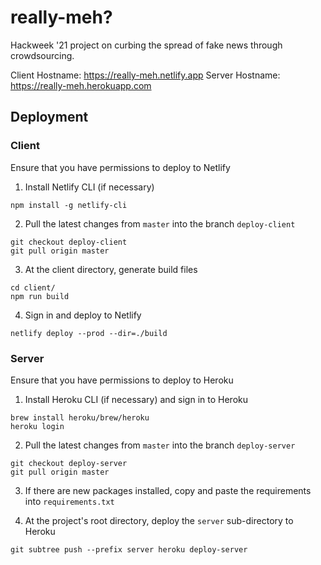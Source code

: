 # really-meh?

Hackweek '21 project on curbing the spread of fake news through crowdsourcing.

Client Hostname: https://really-meh.netlify.app
Server Hostname: https://really-meh.herokuapp.com

## Deployment

### Client

Ensure that you have permissions to deploy to Netlify

1. Install Netlify CLI (if necessary)

```
npm install -g netlify-cli
```

2. Pull the latest changes from `master` into the branch `deploy-client`

```
git checkout deploy-client
git pull origin master
```


3. At the client directory, generate build files

```
cd client/
npm run build
```

4. Sign in and deploy to Netlify

```
netlify deploy --prod --dir=./build
```

### Server

Ensure that you have permissions to deploy to Heroku

1. Install Heroku CLI (if necessary) and sign in to Heroku

```
brew install heroku/brew/heroku
heroku login
```

2. Pull the latest changes from `master` into the branch `deploy-server`

```
git checkout deploy-server
git pull origin master
```

3. If there are new packages installed, copy and paste the requirements into `requirements.txt`

4. At the project's root directory, deploy the `server` sub-directory to Heroku

```
git subtree push --prefix server heroku deploy-server
```
